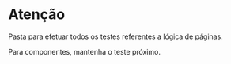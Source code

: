 # Atenção

Pasta para efetuar todos os testes referentes a lógica de páginas.

Para componentes, mantenha o teste próximo.
